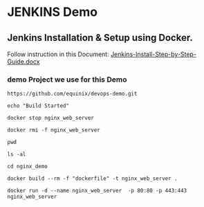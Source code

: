 # JENKINS Demo

## Jenkins Installation & Setup using Docker.
 Follow instruction in this Document: [Jenkins-Install-Step-by-Step-Guide.docx](Jenkins-Install-Step-by-Step-Guide.docx)

 ### demo Project we use for this Demo
 `https://github.com/equinix/devops-demo.git`

 ```
echo "Build Started"

docker stop nginx_web_server 

docker rmi -f nginx_web_server

pwd

ls -al 

cd nginx_demo

docker build --rm -f "dockerfile" -t nginx_web_server .

docker run -d --name nginx_web_server  -p 80:80 -p 443:443 nginx_web_server
```

